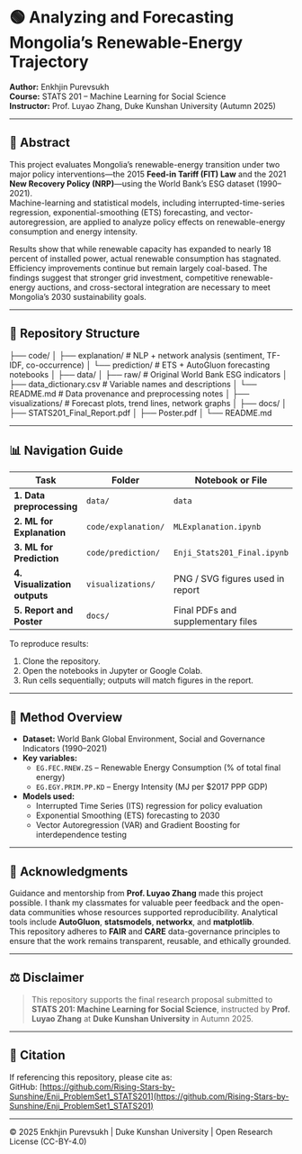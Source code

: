 # 🟢 Analyzing and Forecasting Mongolia’s Renewable-Energy Trajectory

**Author:** Enkhjin Purevsukh  
**Course:** STATS 201 – Machine Learning for Social Science  
**Instructor:** Prof. Luyao Zhang, Duke Kunshan University (Autumn 2025)

---

## 📘 Abstract
This project evaluates Mongolia’s renewable-energy transition under two major policy interventions—the 2015 **Feed-in Tariff (FIT) Law** and the 2021 **New Recovery Policy (NRP)**—using the World Bank’s ESG dataset (1990–2021).  
Machine-learning and statistical models, including interrupted-time-series regression, exponential-smoothing (ETS) forecasting, and vector-autoregression, are applied to analyze policy effects on renewable-energy consumption and energy intensity.  

Results show that while renewable capacity has expanded to nearly 18 percent of installed power, actual renewable consumption has stagnated. Efficiency improvements continue but remain largely coal-based. The findings suggest that stronger grid investment, competitive renewable-energy auctions, and cross-sectoral integration are necessary to meet Mongolia’s 2030 sustainability goals.

---

## 📂 Repository Structure
├── code/
│ ├── explanation/ # NLP + network analysis (sentiment, TF-IDF, co-occurrence)
│ └── prediction/ # ETS + AutoGluon forecasting notebooks
│
├── data/
│ ├── raw/ # Original World Bank ESG indicators
│ ├── data_dictionary.csv # Variable names and descriptions
│ └── README.md # Data provenance and preprocessing notes
│
├── visualizations/ # Forecast plots, trend lines, network graphs
│
├── docs/
│ ├── STATS201_Final_Report.pdf
│ ├── Poster.pdf
│
└── README.md 

---

## 📊 Navigation Guide

| Task | Folder | Notebook or File |
|------|---------|------------------|
| **1. Data preprocessing** | `data/` | `data` |
| **2. ML for Explanation** | `code/explanation/` | `MLExplanation.ipynb` |
| **3. ML for Prediction** | `code/prediction/` | `Enji_Stats201_Final.ipynb` |
| **4. Visualization outputs** | `visualizations/` | PNG / SVG figures used in report |
| **5. Report and Poster** | `docs/` | Final PDFs and supplementary files |

To reproduce results:
1. Clone the repository.  
2. Open the notebooks in Jupyter or Google Colab.  
3. Run cells sequentially; outputs will match figures in the report.  

---

## 🧠 Method Overview
- **Dataset:** World Bank Global Environment, Social and Governance Indicators (1990–2021)  
- **Key variables:**  
  - `EG.FEC.RNEW.ZS` – Renewable Energy Consumption (% of total final energy)  
  - `EG.EGY.PRIM.PP.KD` – Energy Intensity (MJ per $2017 PPP GDP)  
- **Models used:**  
  - Interrupted Time Series (ITS) regression for policy evaluation  
  - Exponential Smoothing (ETS) forecasting to 2030  
  - Vector Autoregression (VAR) and Gradient Boosting for interdependence testing  

---

## 🙏 Acknowledgments
Guidance and mentorship from **Prof. Luyao Zhang** made this project possible. I thank my classmates for valuable peer feedback and the open-data communities whose resources supported reproducibility. Analytical tools include **AutoGluon**, **statsmodels**, **networkx**, and **matplotlib**.  
This repository adheres to **FAIR** and **CARE** data-governance principles to ensure that the work remains transparent, reusable, and ethically grounded.

---

## ⚖️ Disclaimer
> This repository supports the final research proposal submitted to **STATS 201: Machine Learning for Social Science**, instructed by **Prof. Luyao Zhang** at **Duke Kunshan University** in Autumn 2025.

---

## 🧩 Citation
If referencing this repository, please cite as:  
GitHub: [https://github.com/Rising-Stars-by-Sunshine/Enji_ProblemSet1_STATS201](https://github.com/Rising-Stars-by-Sunshine/Enji_ProblemSet1_STATS201)

---

© 2025 Enkhjin Purevsukh | Duke Kunshan University | Open Research License (CC-BY-4.0)




